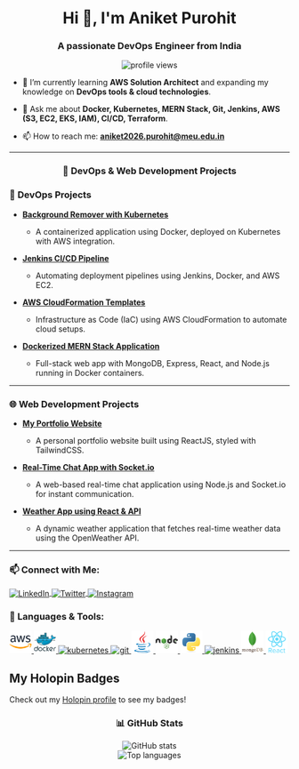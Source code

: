 <h1 align="center">Hi 👋, I'm Aniket Purohit</h1>
<h3 align="center">A passionate DevOps Engineer from India</h3>

<p align="center">
  <img src="https://komarev.com/ghpvc/?username=aniketpurohit&label=Profile%20Views&color=blue&style=flat" alt="profile views"/>
</p>

- 🌱 I’m currently learning **AWS Solution Architect** and expanding my knowledge on **DevOps tools & cloud technologies**.

- 💬 Ask me about **Docker, Kubernetes, MERN Stack, Git, Jenkins, AWS (S3, EC2, EKS, IAM), CI/CD, Terraform**.

- 📫 How to reach me: **aniket2026.purohit@meu.edu.in**

---

<h3 align="center">🚀 DevOps & Web Development Projects</h3>

### 🔧 **DevOps Projects**

- **[Background Remover with Kubernetes](https://github.com/aniketpuro/Background-Remover-Python-ON-AWS-by-Kubernetes)**
  - A containerized application using Docker, deployed on Kubernetes with AWS integration.
  
- **[Jenkins CI/CD Pipeline](https://github.com/aniketpuro/AWS_EKS-by-Terraform-Jinkens-Automation)**
  - Automating deployment pipelines using Jenkins, Docker, and AWS EC2.

- **[AWS CloudFormation Templates](https://github.com/aniketpurohit/AWS-CloudFormation-Templates)**
  - Infrastructure as Code (IaC) using AWS CloudFormation to automate cloud setups.

- **[Dockerized MERN Stack Application](https://github.com/aniketpuro/Dockerized-MERN-Stack-Application)**
  - Full-stack web app with MongoDB, Express, React, and Node.js running in Docker containers.

---

### 🌐 **Web Development Projects**

- **[My Portfolio Website](https://github.com/aniketpurohit/portfolio-website)**
  - A personal portfolio website built using ReactJS, styled with TailwindCSS.

- **[Real-Time Chat App with Socket.io](https://github.com/aniketpuro/real-time-chat-app)**
  - A web-based real-time chat application using Node.js and Socket.io for instant communication.

- **[Weather App using React & API](https://github.com/aniketpurohit/Weather-App-React)**
  - A dynamic weather application that fetches real-time weather data using the OpenWeather API.

---

<h3 align="left">📫 Connect with Me:</h3>
<p align="left">
  <a href="https://www.linkedin.com/in/aniket-purohit-38665a24b/?trk=public-profile-join-page" target="_blank">
    <img align="center" src="https://img.shields.io/badge/LinkedIn-0077B5?style=flat&logo=linkedin&logoColor=white" alt="LinkedIn"/>
  </a>
  <a href="https://x.com/aniketTerminal" target="_blank">
    <img align="center" src="https://img.shields.io/badge/Twitter-1DA1F2?style=flat&logo=twitter&logoColor=white" alt="Twitter"/>
  </a>
  <a href="https://www.instagram.com/ani_purohit8/" target="_blank">
    <img align="center" src="https://img.shields.io/badge/Instagram-E4405F?style=flat&logo=instagram&logoColor=white" alt="Instagram"/>
  </a>
</p>

<h3 align="left">🔧 Languages & Tools:</h3>
<p align="left">
  <a href="https://aws.amazon.com" target="_blank">
    <img src="https://raw.githubusercontent.com/devicons/devicon/master/icons/amazonwebservices/amazonwebservices-original-wordmark.svg" alt="aws" width="40" height="40"/>
  </a>
  <a href="https://www.docker.com/" target="_blank">
    <img src="https://raw.githubusercontent.com/devicons/devicon/master/icons/docker/docker-original-wordmark.svg" alt="docker" width="40" height="40"/>
  </a>
  <a href="https://kubernetes.io" target="_blank">
    <img src="https://www.vectorlogo.zone/logos/kubernetes/kubernetes-icon.svg" alt="kubernetes" width="40" height="40"/>
  </a>
  <a href="https://git-scm.com/" target="_blank">
    <img src="https://www.vectorlogo.zone/logos/git-scm/git-scm-icon.svg" alt="git" width="40" height="40"/>
  </a>
  <a href="https://www.java.com" target="_blank">
    <img src="https://raw.githubusercontent.com/devicons/devicon/master/icons/java/java-original.svg" alt="java" width="40" height="40"/>
  </a>
  <a href="https://nodejs.org" target="_blank">
    <img src="https://raw.githubusercontent.com/devicons/devicon/master/icons/nodejs/nodejs-original-wordmark.svg" alt="nodejs" width="40" height="40"/>
  </a>
  <a href="https://www.python.org" target="_blank">
    <img src="https://raw.githubusercontent.com/devicons/devicon/master/icons/python/python-original.svg" alt="python" width="40" height="40"/>
  </a>
  <a href="https://www.jenkins.io" target="_blank">
    <img src="https://www.vectorlogo.zone/logos/jenkins/jenkins-icon.svg" alt="jenkins" width="40" height="40"/>
  </a>
  <a href="https://www.mongodb.com/" target="_blank">
    <img src="https://raw.githubusercontent.com/devicons/devicon/master/icons/mongodb/mongodb-original-wordmark.svg" alt="mongodb" width="40" height="40"/>
  </a>
  <a href="https://reactjs.org/" target="_blank">
    <img src="https://raw.githubusercontent.com/devicons/devicon/master/icons/react/react-original-wordmark.svg" alt="react" width="40" height="40"/>
  </a>
</p>

## My Holopin Badges
Check out my [Holopin profile](https://holopin.io/@aniketpuro) to see my badges!


<h3 align="center">📊 GitHub Stats</h3>
<p align="center">
  <img src="https://github-readme-stats.vercel.app/api?username=aniketpuro&show_icons=true&hide_title=true&count_private=true&hide=prs&theme=radical" alt="GitHub stats"/>
  <br />
  <img src="https://github-readme-stats.vercel.app/api/top-langs/?username=aniketpuro&hide=html&layout=compact&theme=radical" alt="Top languages"/>
</p>
